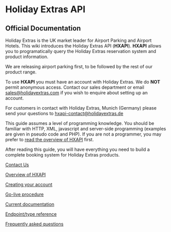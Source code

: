 # Holiday Extras API




































## Official Documentation


Holiday Extras is the UK market leader for Airport Parking and Airport Hotels. This wiki introduces the Holiday Extras API (**HXAPI**). **HXAPI** allows you to programatically query the Holiday Extras reservation system and product information.

We are releasing airport parking first, to be followed by the rest of our product range.

To use **HXAPI** you must have an account with Holiday Extras. We do **NOT** permit anonymous access. Contact our sales department or email [sales@holidayextras.com](sales@holidayextras.com) if you wish to enquire about setting up an account.

For customers in contact with Holiday Extras, Munich (Germany) please send your questions to 
[hxapi-contact@holidayextras.de](hxapi-contact@holidayextras.de)

This guide assumes a level of programming knowledge. You should be familiar with HTTP, XML, javascript and server-side programming (examples are given in pseudo code and PHP). If you are not a programmer, you may prefer to [read the overview of HXAPI](/nontechOverview) first.

After reading this guide, you will have everything you need to build a complete booking system for Holiday Extras products.

[Contact Us](/contactus)

[Overview of HXAPI](/nontechOverview)

[Creating your account](/accounts)

[Go-live procedure](/golive)

[Current documentation](intro)

[Endpoint/type reference](hxapi/)

[Frequently asked questions](/faq)


